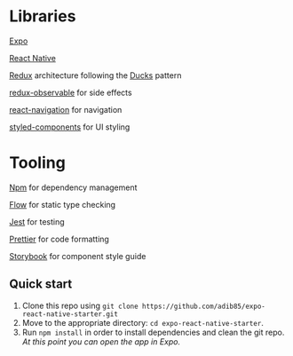 # Libraries
<a href="https://expo.io/">Expo</a>

<a href="https://github.com/facebook/react-native">React Native</a>

<a href="https://github.com/reactjs/redux">Redux</a> architecture following the <a href="https://github.com/erikras/ducks-modular-redux">Ducks</a> pattern

<a href="https://github.com/redux-observable/redux-observable">redux-observable</a> for side effects

<a href="https://github.com/react-community/react-navigation">react-navigation<a/> for navigation

<a href="https://github.com/styled-components/styled-components">styled-components</a> for UI styling

# Tooling
  <a href="https://www.npmjs.com/">Npm</a> for dependency management

  <a href="https://github.com/facebook/flow">Flow</a> for static type checking

  <a href="https://github.com/facebook/jest">Jest</a> for testing

  <a href="https://github.com/prettier/prettier">Prettier</a> for code formatting

  <a href="https://github.com/storybooks/storybook">Storybook<a/> for component style guide

  ## Quick start

1. Clone this repo using `git clone https://github.com/adib85/expo-react-native-starter.git`
2. Move to the appropriate directory: `cd expo-react-native-starter`.<br />
3. Run `npm install` in order to install dependencies and clean the git repo.<br />
   *At this point you can open the app in Expo.*
